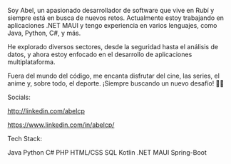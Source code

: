 Soy Abel, un apasionado desarrollador de software que vive en Rubí y siempre está en busca de nuevos retos. Actualmente estoy trabajando en aplicaciones .NET MAUI y tengo experiencia en varios lenguajes, como Java, Python, C#, y más.

He explorado diversos sectores, desde la seguridad hasta el análisis de datos, y ahora estoy enfocado en el desarrollo de aplicaciones multiplataforma. 

Fuera del mundo del código, me encanta disfrutar del cine, las series, el anime y, sobre todo, el deporte. ¡Siempre buscando un nuevo desafío! 🏋️‍♂

Socials:

http://linkedin.com/abelcp

https://www.linkedin.com/in/abelcp/

Tech Stack:

Java
Python
C#
PHP
HTML/CSS
SQL
Kotlin
.NET MAUI
Spring-Boot
